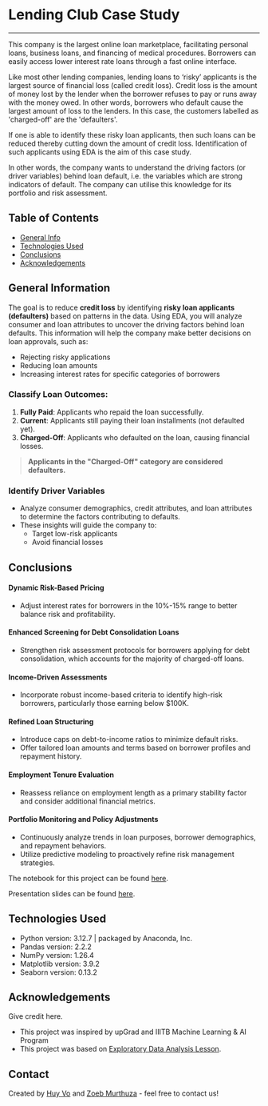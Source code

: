 # Lending Club Case Study

---

This company is the largest online loan marketplace, facilitating personal loans, business loans, and financing of medical procedures. Borrowers can easily access lower interest rate loans through a fast online interface. 

Like most other lending companies, lending loans to ‘risky’ applicants is the largest source of financial loss (called credit loss). Credit loss is the amount of money lost by the lender when the borrower refuses to pay or runs away with the money owed. In other words, borrowers who default cause the largest amount of loss to the lenders. In this case, the customers labelled as 'charged-off' are the 'defaulters'. 

If one is able to identify these risky loan applicants, then such loans can be reduced thereby cutting down the amount of credit loss. Identification of such applicants using EDA is the aim of this case study.

In other words, the company wants to understand the driving factors (or driver variables) behind loan default, i.e. the variables which are strong indicators of default.  The company can utilise this knowledge for its portfolio and risk assessment. 


## Table of Contents
* [General Info](#general-information)
* [Technologies Used](#technologies-used)
* [Conclusions](#conclusions)
* [Acknowledgements](#acknowledgements)

## General Information
The goal is to reduce **credit loss** by identifying **risky loan applicants (defaulters)** based on patterns in the data. Using EDA, you will analyze consumer and loan attributes to uncover the driving factors behind loan defaults. This information will help the company make better decisions on loan approvals, such as:
- Rejecting risky applications
- Reducing loan amounts
- Increasing interest rates for specific categories of borrowers

### **Classify Loan Outcomes**:
1. **Fully Paid**: Applicants who repaid the loan successfully.
2. **Current**: Applicants still paying their loan installments (not defaulted yet).
3. **Charged-Off**: Applicants who defaulted on the loan, causing financial losses.

> **Applicants in the "Charged-Off" category are considered defaulters.**

### **Identify Driver Variables**
- Analyze consumer demographics, credit attributes, and loan attributes to determine the factors contributing to defaults.
- These insights will guide the company to:
  - Target low-risk applicants
  - Avoid financial losses

## Conclusions

#### Dynamic Risk-Based Pricing
- Adjust interest rates for borrowers in the 10%-15% range to better balance risk and profitability.

#### Enhanced Screening for Debt Consolidation Loans
- Strengthen risk assessment protocols for borrowers applying for debt consolidation, which accounts for the majority of charged-off loans.

#### Income-Driven Assessments
- Incorporate robust income-based criteria to identify high-risk borrowers, particularly those earning below $100K.

#### Refined Loan Structuring
- Introduce caps on debt-to-income ratios to minimize default risks.
- Offer tailored loan amounts and terms based on borrower profiles and repayment history.

#### Employment Tenure Evaluation
- Reassess reliance on employment length as a primary stability factor and consider additional financial metrics.

#### Portfolio Monitoring and Policy Adjustments
- Continuously analyze trends in loan purposes, borrower demographics, and repayment behaviors.
- Utilize predictive modeling to proactively refine risk management strategies.

The notebook for this project can be found [here](https://github.com/lacusu/EDALendingClubCaseStudy/blob/main/Huy_Vo.ipynb).

Presentation slides can be found [here](https://github.com/lacusu/EDALendingClubCaseStudy/blob/main/LendingClubCaseStudy.pdf).

## Technologies Used
- Python version: 3.12.7 | packaged by Anaconda, Inc.
- Pandas version: 2.2.2
- NumPy version: 1.26.4
- Matplotlib version: 3.9.2
- Seaborn version: 0.13.2

## Acknowledgements
Give credit here.
- This project was inspired by upGrad and IIITB Machine Learning & AI Program
- This project was based on [Exploratory Data Analysis Lesson](https://learn.upgrad.com/course/7715/segment/53501/348418/1051925/5255692).

## Contact
Created by [Huy Vo](https://github.com/lacusu) and [Zoeb Murthuza](mailto:zoeb4s@gmail.com ) - feel free to contact us!
<!-- Optional -->
<!-- ## License -->
<!-- This project is open source and available under the [... License](). -->

<!-- You don't have to include all sections - just the one's relevant to your project -->